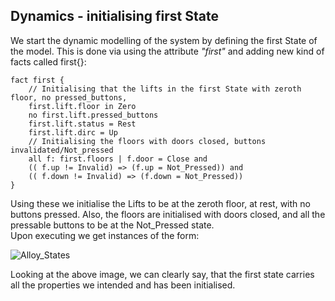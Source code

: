 ## Dynamics - initialising first State

We start the dynamic modelling of the system by defining the first State of the model.
This is done via using the attribute _"first"_ and adding new kind of facts called first{}:

```
fact first {
	// Initialising that the lifts in the first State with zeroth floor, no pressed_buttons,
	first.lift.floor in Zero
	no first.lift.pressed_buttons
	first.lift.status = Rest
	first.lift.dirc = Up
	// Initialising the floors with doors closed, buttons invalidated/Not_pressed
	all f: first.floors | f.door = Close and
	(( f.up != Invalid) => (f.up = Not_Pressed)) and 
	(( f.down != Invalid) => (f.down = Not_Pressed))
}
```

Using these we initialise the Lifts to be at the zeroth floor, at rest, with no buttons pressed. Also, the floors are initialised with doors closed, and all the 
pressable buttons to be at the Not_Pressed state. <br>
Upon executing we get instances of the form:

![Alloy_States](13_First_Dynamics.png)

Looking at the above image, we can clearly say, that the first state carries all the properties we intended and has been initialised.
